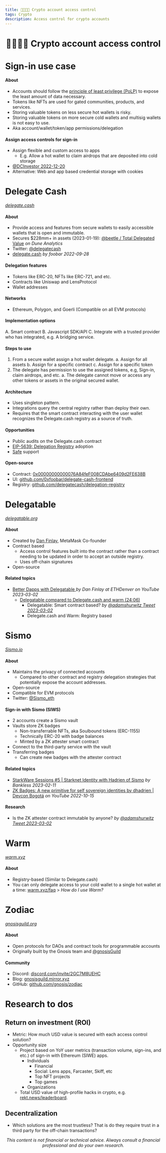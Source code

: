 ```yaml
---
title: 🫱🏻‍🫲🏼 Crypto account access control
tags: Crypto
description: Access control for crypto accounts
---
```


<h1 style="text-align: center;">🫱🏻‍🫲🏼 Crypto account access control</h1>

# Sign-in use case

#### About

- Accounts should follow the [principle of least privilege (PoLP)](https://en.wikipedia.org/wiki/Principle_of_least_privilege) to expose the least amount of data necessary.
- Tokens like NFTs are used for gated communities, products, and services.
- Storing valuable tokens on less secure hot wallets is risky.
- Storing valuable tokens on more secure cold wallets and multisig wallets is not easy to use.
- Aka account/wallet/token/app permissions/delegation

#### Assign access controls for sign-in

- Assign flexible and custom access to apps
    - E.g. Allow a hot wallet to claim airdrops that are deposited into cold storage
- [@DCInvestor 2022-12-20](https://twitter.com/iamDCinvestor/status/1605200387694280704?t=3SL6OK9-kRjkpz6_QuZY3A&s=09)
- Alternative: Web and app based credential storage with cookies

# Delegate Cash

*[delegate.cash](https://delegate.cash/)*

#### About

- Provide access and features from secure wallets to easily accessible wallets that is open and immutable.
- Secures $228mm+ in assets (2023-01-19): [@beetle / Total Delegated Value](https://dune.com/queries/1649062/2733111) *on Dune Analytics*
- Twitter: [@delegatecash](https://twitter.com/delegatecash)
- [delegate.cash](https://0xfoobar.substack.com/p/delegatecash) *by foobar 2022-09-28*

#### Delegation features

- Tokens like ERC-20, NFTs like ERC-721, and etc.
- Contracts like Uniswap and LensProtocol
- Wallet addresses

#### Networks
- Ethereum, Polygon, and Goerli (Compatible on all EVM protocols)

#### Implementation options

A. Smart contract
B. Javascript SDK/API
C. Integrate with a trusted provider who has integrated, e.g. A bridging service.

#### Steps to use

1. From a secure wallet assign a hot wallet delegate.
    a. Assign for all assets
    b. Assign for a specific contract
    c. Assign for a specific token
2. The delegate has permission to use the assigned tokens, e.g, Sign-in, claim airdrops, and etc.
    a. The delegate cannot move or access any other tokens or assets in the original secured wallet.

#### Architecture

- Uses singleton pattern.
- Integrations query the central registry rather than deploy their own.
- Requires that the smart contract interacting with the user wallet recognizes the Delegate.cash registry as a source of truth.

#### Opportunities

- Public audits on the Delegate.cash contract
- [EIP-5639: Delegation Registry](https://eips.ethereum.org/EIPS/eip-5639) adoption
- [Safe](https://hackmd.io/@safe/og/https%3A%2F%2Fhackmd.io%2F%40safe%2Fopportunities#Access-control-P1) support

#### Open-source

- Contract: [0x00000000000076A84feF008CDAbe6409d2FE638B](https://etherscan.io/address/0x00000000000076a84fef008cdabe6409d2fe638b)
- UI: [github.com/0xfoobar/delegate-cash-frontend](https://github.com/0xfoobar/delegate-cash-frontend)
- Registry: [github.com/delegatecash/delegation-registry](https://github.com/delegatecash/delegation-registry)

# Delegatable

*[delegatable.org](https://delegatable.org)*

#### About

- Created by [Dan Finlay](https://twitter.com/danfinlay), MetaMask Co-founder
- Contract based
    - Access control features built into the contract rather than a contract needing to be updated in order to accept an outside registry.
    - Uses off-chain signatures
- Open-source

#### Related topics

- [Better Dapps with Delegatable ](https://www.youtube.com/watch?v=NMqaCGxSRQY) *by Dan Finlay at ETHDenver on YouTube 2023-03-02*
    - [Delegatable compared to Delegate.cash and warm (24:06)](https://youtu.be/NMqaCGxSRQY?t=1446)
        - Delegatable: Smart contract based? *by [@adamshurwitz Tweet 2023-03-02](https://twitter.com/adamshurwitz/status/1631500487701962752)*
        - Delegate.cash and Warm: Registry based

# Sismo

*[Sismo.io](https://sismo.io)*

#### About

- Maintains the privacy of connected accounts
    - Compared to other contract and registry delegation strategies that potentially expose the account addresses.
- Open-source
- Compatible for EVM protocols
- Twitter: [@Sismo_eth](https://twitter.com/Sismo_eth)

#### Sign-in with Sismo (SIWS)

- 2 accounts create a Sismo vault
- Vaults store ZK badges
    - Non-transferrable NFTs, aka Soulbound tokens (ERC-1155)
    - Technically ERC-20 with badge balances
    - Minted by a ZK attester smart contract
- Connect to the third-party service with the vault
- Transferring badges
    - Can create new badges with the attester contract

#### Related topics

- [StarkWare Sessions #5 | Starknet Identity with Hadrien of Sismo](https://pca.st/vddaub70) *by Bankless 2023-02-11*
- [ZK Badges: A new primitive for self sovereign identities by dhadrien | Devcon Bogotá](https://www.youtube.com/watch?v=6vCb6XwGSOk) *on YouTube 2022-10-15*

#### Research

- Is the ZK attester contract immutable by anyone? *by [@adamshurwitz Tweet 2023-03-02](https://twitter.com/adamshurwitz/status/1631513005874900992)*

# Warm

*[warm.xyz](https://warm.xyz)*

#### About

- Registry-based (Similar to Delegate.cash)
- You can only delegate access to your cold wallet to a single hot wallet at a time: [warm.xyz/faq](https://warm.xyz/faq) > *How do I use Warm?*

# Zodiac

*[gnosisguild.org](https://www.gnosisguild.org/)*

#### About

- Open protocols for DAOs and contract tools for programmable accounts
- Originally built by the Gnosis team and [@gnosisGuild](https://twitter.com/gnosisguild)

#### Community
- Discord: [discord.com/invite/2GC7M8UEHC](https://discord.com/invite/2GC7M8UEHC)
- Blog: [gnosisguild.mirror.xyz](https://gnosisguild.mirror.xyz/)
- GitHub: [github.com/gnosis/zodiac](https://github.com/gnosis/zodiac#zodiac-the-expansion-pack-for-daos)

# Research to dos

## Return on investment (ROI)

- Metric: How much USD value is secured with each access control solution?
- Opportunity size    
    - Project based on YoY user metrics (transaction volume, sign-ins, and etc.) of sign-in with Ethereum (SIWE) apps.
        - Individuals
            - Financial
            - Social: Lens apps, Farcaster, Skiff, etc
            - Top NFT projects
            - Top games
        - Organizations
    - Total USD value of high-profile hacks in crypto, e.g. [rekt.news/leaderboard](https://rekt.news/leaderboard/).

## Decentralization

- Which solutions are the most trustless? That is do they require trust in a third party for the off-chain transactions?

<p style="text-align: center; font-style: italic">This content is not financial or technical advice. Always consult a financial professional and do your own research.
</p>